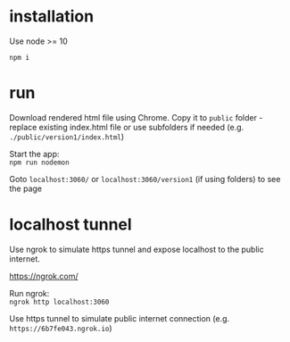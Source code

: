 # installation

Use node >= 10

`npm i`

# run

Download rendered html file using Chrome. Copy it to `public` folder - replace existing index.html file or use subfolders if needed (e.g. `./public/version1/index.html`)

Start the app:  
`npm run nodemon`

Goto `localhost:3060/` or `localhost:3060/version1` (if using folders) to see the page

# localhost tunnel

Use ngrok to simulate https tunnel and expose localhost to the public internet.

https://ngrok.com/

Run ngrok:  
`ngrok http localhost:3060`

Use https tunnel to simulate public internet connection (e.g. `https://6b7fe043.ngrok.io`)
